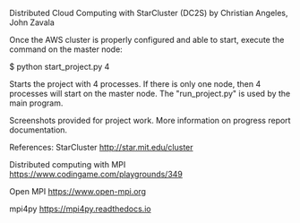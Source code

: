 Distributed Cloud Computing with StarCluster (DC2S)
by Christian Angeles, John Zavala


Once the AWS cluster is properly configured and able to start, execute the command on the master node:

$ python start_project.py 4

Starts the project with 4 processes. If there is only one node, then 4 processes will start on the master node.
The "run_project.py" is used by the main program.

Screenshots provided for project work.
More information on progress report documentation.

References:
StarCluster
http://star.mit.edu/cluster

Distributed computing with MPI
https://www.codingame.com/playgrounds/349

Open MPI
https://www.open-mpi.org

mpi4py
https://mpi4py.readthedocs.io
